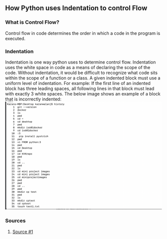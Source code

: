## How Python uses Indentation to control Flow

### What is Control Flow?
Control flow in code determines the order in which a code in the program is executed. 

### Indentation
Indentation is one way python uses to determine control flow. Indentation uses the white space in code as a means of declaring the scope of the code. Without indentation, it would be difficult to recognize what code sits within the scope of a function or a class. A given indented block must use a uniform level of indentation. For example: If the first line of an indented block has three leading spaces, all following lines in that block must lead with exactly 3 white spaces. The below image shows an example of a block that is incorrectly indented:
![Indentation Example](https://github.com/enforcer20/KVKRepo/blob/master/VI_image/HistoryImage.png)

### Sources

1. [Source #1](https://www.pythonlikeyoumeanit.com/Module2_EssentialsOfPython/Introduction.html)